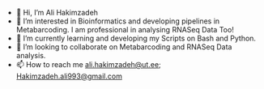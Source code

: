 - 👋 Hi, I’m Ali Hakimzadeh
- 👀 I’m interested in Bioinformatics and developing pipelines in Metabarcoding. I am professional in analysing RNASeq Data Too!   
- 🌱 I’m currently learning and developing my Scripts on Bash and Python. 
- 💞️ I’m looking to collaborate on Metabarcoding and RNASeq Data analysis.
- 📫 How to reach me 
ali.hakimzadeh@ut.ee; Hakimzadeh.ali993@gmail.com

<!---
alihkz94/alihkz94 is a ✨ special ✨ repository because its `README.md` (this file) appears on your GitHub profile.
You can click the Preview link to take a look at your changes.
--->
